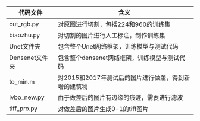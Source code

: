 
|代码文件|含义|
|---|---|
| cut_rgb.py	|对原图进行切割，包括224和960的训练集
|biaozhu.py	|对切割的图片进行人工标注，制作训练集
| Unet文件夹	|包含整个Unet网络框架，训练模型与测试代码
|Densenet文件夹|包含整个densenet网络框架，训练模型与测试代码
| to_min.m		|对2015和2017年测试后的图片进行做差，得到新增的建筑物
| lvbo_new.py|由于做差后的图片有边缘的痕迹，需要进行滤波
|tiff_pro.py|对做差后的图片生成0-1的tiff图片